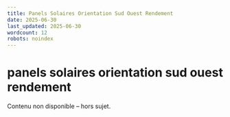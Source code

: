 ```yaml
---
title: Panels Solaires Orientation Sud Ouest Rendement
date: 2025-06-30
last_updated: 2025-06-30
wordcount: 12
robots: noindex
---
```


# panels solaires orientation sud ouest rendement

Contenu non disponible – hors sujet.